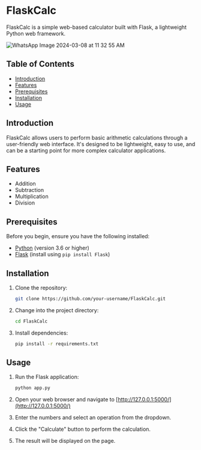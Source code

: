 
# FlaskCalc

FlaskCalc is a simple web-based calculator built with Flask, a lightweight Python web framework.

![WhatsApp Image 2024-03-08 at 11 32 55 AM](https://github.com/Aya-Sherif/Flask_Calc/assets/118867207/c8bfad1c-2b35-4e85-99ff-2d3a22a8ef35)

## Table of Contents

- [Introduction](#introduction)
- [Features](#features)
- [Prerequisites](#prerequisites)
- [Installation](#installation)
- [Usage](#usage)

## Introduction

FlaskCalc allows users to perform basic arithmetic calculations through a user-friendly web interface. It's designed to be lightweight, easy to use, and can be a starting point for more complex calculator applications.

## Features

- Addition
- Subtraction
- Multiplication
- Division

## Prerequisites

Before you begin, ensure you have the following installed:

- [Python](https://www.python.org/) (version 3.6 or higher)
- [Flask](https://flask.palletsprojects.com/) (install using `pip install Flask`)

## Installation

1. Clone the repository:

    ```bash
    git clone https://github.com/your-username/FlaskCalc.git
    ```

2. Change into the project directory:

    ```bash
    cd FlaskCalc
    ```

3. Install dependencies:

    ```bash
    pip install -r requirements.txt
    ```

## Usage

1. Run the Flask application:

    ```bash
    python app.py
    ```

2. Open your web browser and navigate to [http://127.0.0.1:5000/](http://127.0.0.1:5000/)

3. Enter the numbers and select an operation from the dropdown.

4. Click the "Calculate" button to perform the calculation.

5. The result will be displayed on the page.


